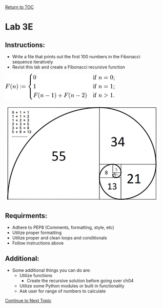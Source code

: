 <a href="https://github.com/CyberTrainingUSAF/07-Python-Programming/blob/master/00-Table-of-Contents.md" rel="Return to TOC"> Return to TOC </a>

# Lab 3E

## Instructions:

* Write a file that prints out the first 100 numbers in the Fibonacci sequence iteratively 
* Revist this lab and create a Fibonacci recursive function

![](../.gitbook/assets/13import.png)

![](../.gitbook/assets/14import.png)

## Requirments:

* Adhere to PEP8 \(Comments, formatting, style, etc\)
* Utilize proper formatting
* Utilize proper and clean loops and conditionals
* Follow instructions above

## Additional:

* Some additional things you can do are:
  * Utilize functions
    * Create the recursive solution before going over ch04
  * Utilize some Python modules or built in functionality
  * Ask user for range of numbers to calculate

<a href="https://github.com/CyberTrainingUSAF/07-Python-Programming/blob/master/03_Flow_Control/07_break_continue.md"> Continue to Next Topic </a>
